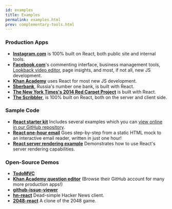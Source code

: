 ```yaml
---
id: examples
title: Examples
permalink: examples.html
prev: complementary-tools.html
---
```


### Production Apps

* **[Instagram.com](http://instagram.com/)** is 100% built on React, both public site and internal tools.
* **[Facebook.com](http://www.facebook.com/)**'s commenting interface, business management tools, [Lookback video editor](http://facebook.com/lookback/edit), page insights, and most, if not all, new JS development.
* **[Khan Academy](http://khanacademy.org/)** uses React for most new JS development.
* **[Sberbank](http://sberbank.ru/moscow/ru/person/)**, Russia's number one bank, is built with React.
* **[The New York Times's 2014 Red Carpet Project](http://www.nytimes.com/interactive/2014/02/02/fashion/red-carpet-project.html?_r=0)** is built with React.
* **[The Scribbler](http://scribbler.co)**, is 100% built on React, both on the server and client side.

### Sample Code

* **[React starter kit](/react/downloads.html)** Includes several examples which you can [view online in our GitHub repository](https://github.com/facebook/react/tree/master/examples/).
* **[React one-hour email](https://github.com/petehunt/react-one-hour-email/commits/master)** Goes step-by-step from a static HTML mock to an interactive email reader, written in just one hour!
* **[React server rendering example](https://github.com/mhart/react-server-example)** Demonstrates how to use React's server rendering capabilities.

### Open-Source Demos

* **[TodoMVC](https://github.com/tastejs/todomvc/tree/gh-pages/architecture-examples/react/js)**
* **[Khan Academy question editor](https://github.com/khan/perseus)** (Browse their GitHub account for many more production apps!)
* **[github-issue-viewer](https://github.com/jaredly/github-issues-viewer)**
* **[hn-react](https://github.com/prabirshrestha/hn-react)** Dead-simple Hacker News client.
* **[2048-react](https://github.com/IvanVergiliev/2048-react)** A clone of the 2048 game.
